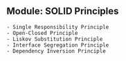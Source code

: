 ## Module: SOLID Principles
    - Single Responsibility Principle 
    - Open-Closed Principle
    - Liskov Substitution Principle 
    - Interface Segregation Principle 
    - Dependency Inversion Principle
